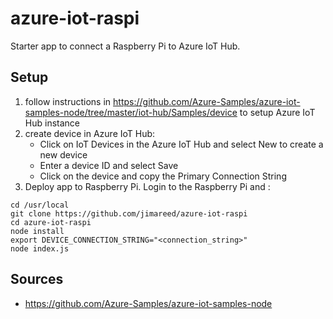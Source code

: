# azure-iot-raspi
Starter app to connect a Raspberry Pi to Azure IoT Hub.

## Setup

1. follow instructions in https://github.com/Azure-Samples/azure-iot-samples-node/tree/master/iot-hub/Samples/device to setup Azure IoT Hub instance
2. create device in Azure IoT Hub:
   - Click on IoT Devices in the Azure IoT Hub and select New to create a new device
   - Enter a device ID and select Save
   - Click on the device and copy the Primary Connection String
3. Deploy app to Raspberry Pi. Login to the Raspberry Pi and :
```
cd /usr/local
git clone https://github.com/jimareed/azure-iot-raspi
cd azure-iot-raspi
node install
export DEVICE_CONNECTION_STRING="<connection_string>"
node index.js
```
## Sources
- https://github.com/Azure-Samples/azure-iot-samples-node
